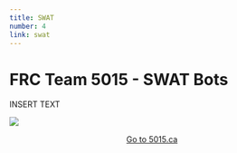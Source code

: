 ```yaml
---
title: SWAT
number: 4
link: swat
---
```

<div class="col-8">
    <h1>FRC Team 5015 - SWAT Bots</h1>
	<p>INSERT TEXT</p>
</div>
<div class="col-4">
    <img class="img-fluid" src="/resources/img/swat.png" />
</div>
<div style="text-align: center; margin-top: 15px" class="col-12">
    <a class="swatButton" href="http://5015.ca">Go to 5015.ca</a>
</div>